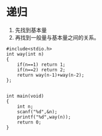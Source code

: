 # 递归

1. 先找到基本量
2. 再找到一般量与基本量之间的关系。


```
#include<stdio.h>
int way(int n)
{
    if(n==1) return 1;
    if(n==2) return 2;
    return way(n-1)+way(n-2);
};


int main(void)
{
    int n;
    scanf("%d",&n);
    printf("%d",way(n));
    return 0;
}
```